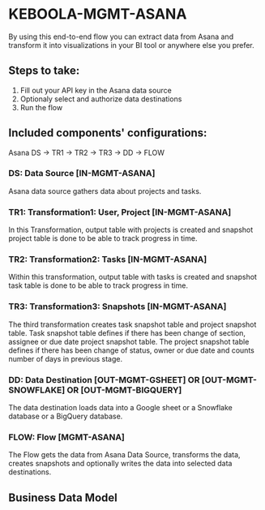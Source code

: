 # KEBOOLA-MGMT-ASANA

By using this end-to-end flow you can extract data from Asana and transform it into visualizations in your BI tool or anywhere else you prefer.

## Steps to take:
1. Fill out your API key in the Asana data source
2. Optionaly select and authorize data destinations
3. Run the flow

## Included components' configurations:

Asana DS -> TR1 -> TR2 -> TR3 -> DD -> FLOW


### DS: Data Source [IN-MGMT-ASANA]

Asana data source gathers data about projects and tasks.

### TR1: Transformation1: User, Project [IN-MGMT-ASANA] 

In this Transformation, output table with projects is created and snapshot project table is done to be able to track progress in time.

### TR2: Transformation2: Tasks [IN-MGMT-ASANA]

Within this transformation, output table with tasks is created and snapshot task table is done to be able to track progress in time.

### TR3: Transformation3: Snapshots [IN-MGMT-ASANA]

The third transformation creates task snapshot table and project snapshot table. Task snapshot table defines if there has been change of section, assignee or due date project snapshot table. The project snapshot table defines if there has been change of status, owner or due date and counts number of days in previous stage.

### DD: Data Destination [OUT-MGMT-GSHEET]  OR [OUT-MGMT-SNOWFLAKE] OR [OUT-MGMT-BIGQUERY]

The data destination loads data into a Google sheet or a Snowflake database or a BigQuery database.

### FLOW: Flow [MGMT-ASANA] 

The Flow gets the data from Asana Data Source, transforms the data, creates snapshots and optionally writes the data into selected data destinations.

## Business Data Model



